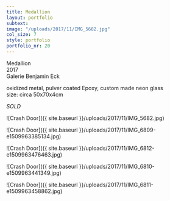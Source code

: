 ```yaml
---
title: Medallion
layout: portfolio
subtext: 
image: "/uploads/2017/11/IMG_5682.jpg"
col_size: 7
style: portfolio
portfolio_nr: 20
---
```

Medallion  
2017  
Galerie Benjamin Eck

oxidized metal, pulver coated Epoxy, custom made neon glass  
size: circa 50x70x4cm

_SOLD_

![Crash Door]({{ site.baseurl }}/uploads/2017/11/IMG_5682.jpg)

![Crash Door]({{ site.baseurl }}/uploads/2017/11/IMG_6809-e1509963385134.jpg)

![Crash Door]({{ site.baseurl }}/uploads/2017/11/IMG_6812-e1509963476463.jpg)

![Crash Door]({{ site.baseurl }}/uploads/2017/11/IMG_6810-e1509963441349.jpg)

![Crash Door]({{ site.baseurl }}/uploads/2017/11/IMG_6811-e1509963458862.jpg)